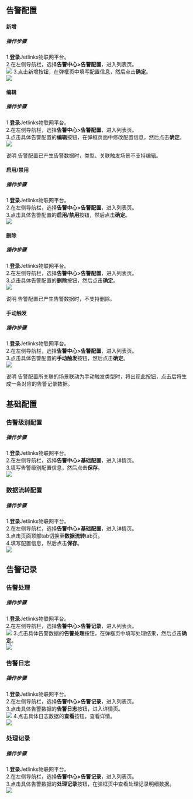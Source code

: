 
## 告警配置

#### 新增
##### 操作步骤
1.**登录**Jetlinks物联网平台。</br>
2.在左侧导航栏，选择**告警中心>告警配置**，进入列表页。</br>
![](./img/82.png)
3.点击新增按钮，在弹框页中填写配置信息，然后点击**确定**。</br>
![](./img/83.png)

#### 编辑
##### 操作步骤
1.**登录**Jetlinks物联网平台。</br>
2.在左侧导航栏，选择**告警中心>告警配置**，进入列表页。</br>
3.点击具体告警配置的**编辑**按钮，在弹框页面中修改配置信息，然后点击**确定**。</br>
![](./img/84.png)
<div class='explanation primary'>
  <span class='iconfont icon-bangzhu explanation-icon'></span>
  <span class='explanation-title font-weight'>说明</span>
  告警配置已产生告警数据时，类型、关联触发场景不支持编辑。
</div>

#### 启用/禁用
##### 操作步骤
1.**登录**Jetlinks物联网平台。</br>
2.在左侧导航栏，选择**告警中心>告警配置**，进入列表页。</br>
3.点击具体告警配置的**启用/禁用**按钮，然后点击**确定**。</br>
![](./img/$81.png)

#### 删除
##### 操作步骤
1.**登录**Jetlinks物联网平台。</br>
2.在左侧导航栏，选择**告警中心>告警配置**，进入列表页。</br>
3.点击具体告警配置的**删除**按钮，然后点击**确定**。</br>
![](./img/85.png)

<div class='explanation primary'>
  <span class='iconfont icon-bangzhu explanation-icon'></span>
  <span class='explanation-title font-weight'>说明</span>
告警配置已产生告警数据时，不支持删除。
</div>

#### 手动触发
##### 操作步骤
1.**登录**Jetlinks物联网平台。</br>
2.在左侧导航栏，选择**告警中心>告警配置**，进入列表页。</br>
3.点击具体告警配置的**手动触发**按钮，然后点击**确定**。</br>
![](./img/86.png)
<div class='explanation primary'>
  <span class='iconfont icon-bangzhu explanation-icon'></span>
  <span class='explanation-title font-weight'>说明</span>
告警配置所关联的场景联动为手动触发类型时，将出现此按钮，点击后将生成一条对应的告警记录数据。
</div>

## 基础配置

### 告警级别配置
##### 操作步骤
1.**登录**Jetlinks物联网平台。</br>
2.在左侧导航栏，选择**告警中心>基础配置**，进入详情页。</br>
3.填写告警级别配置信息，然后点击**保存**。</br>
![](./img/88.png)

### 数据流转配置
##### 操作步骤
1.**登录**Jetlinks物联网平台。</br>
2.在左侧导航栏，选择**告警中心>基础配置**，进入详情页。</br>
3.点击页面顶部tab切换至**数据流转**tab页。</br>
4.填写配置信息，然后点击**保存**。</br>
![](./img/89.png)

## 告警记录

### 告警处理
##### 操作步骤
1.**登录**Jetlinks物联网平台。</br>
2.在左侧导航栏，选择**告警中心>告警记录**，进入列表页。</br>
![](./img/90.png)
3.点击具体告警数据的**告警处理**按钮，在弹框页中填写处理结果，然后点击**确定**。</br>
![](./img/91.png)

### 告警日志
##### 操作步骤
1.**登录**Jetlinks物联网平台。</br>
2.在左侧导航栏，选择**告警中心>告警记录**，进入列表页。</br>
3.点击具体告警数据的**告警日志**按钮，进入详情页。</br>
![](./img/92.png)
4.点击具体日志数据的**查看**按钮，查看详情。</br>
![](./img/93.png)

### 处理记录
##### 操作步骤
1.**登录**Jetlinks物联网平台。</br>
2.在左侧导航栏，选择**告警中心>告警记录**，进入列表页。</br>
3.点击具体告警数据的**处理记录**按钮，在弹框页中查看处理记录明细数据。</br>
![](./img/94.png)



